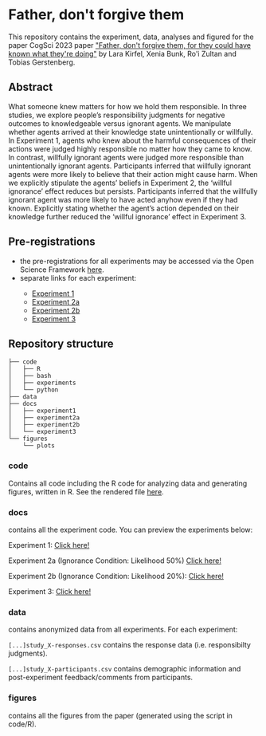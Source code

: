 # Father, don't forgive them

This repository contains the experiment, data, analyses and figured for the paper CogSci 2023 paper <a href="https://psyarxiv.com/a87xm/">"Father, don't forgive them, for they could have known what they're doing"</a> by Lara Kirfel, Xenia Bunk, Ro'i Zultan and Tobias Gerstenberg.

## Abstract

What someone knew matters for how we hold them responsible. In three studies, we explore people’s responsibility judgments for negative outcomes to knowledgeable versus ignorant agents. We manipulate whether agents arrived at their knowledge state unintentionally or willfully. In Experiment 1, agents who knew about the harmful consequences of their actions were judged highly responsible no matter how they came to know. In contrast, willfully ignorant agents were judged more responsible than unintentionally ignorant agents. Participants inferred that willfully ignorant agents were more likely to believe that their action might cause harm. When we explicitly stipulate the agents’ beliefs in Experiment 2, the ‘willful ignorance’ effect reduces but persists. Participants inferred that the willfully ignorant agent was more likely to have acted anyhow even if they had known. Explicitly stating whether the agent’s action depended on their knowledge further reduced the ‘willful ignorance’ effect in Experiment 3.

## Pre-registrations 

<ul>
  <li>the pre-registrations for all experiments may be accessed via the Open Science Framework <a href="https://osf.io/9tm3f/">here</a>.</li> 
  <li>separate links for each experiment:</li>
   <ul>
      <li><a href="https://osf.io/79f8m">Experiment 1</a></li>
      <li><a href="https://osf.io/8dmr4">Experiment 2a</a></li>
      <li><a href="https://osf.io/cnuqb">Experiment 2b</a></li>
      <li><a href="https://osf.io/qdkhc">Experiment 3</a></li>
    </ul>
</ul> 


## Repository structure 

```
├── code
│   ├── R
│   ├── bash
│   ├── experiments
│   └── python
├── data
├── docs
│   ├── experiment1
│   ├── experiment2a
│   ├── experiment2b
│   └── experiment3
└── figures
    └── plots
```

### code 

Contains all code including the R code for analyzing data and generating figures, written in R. 
See the rendered file <a href="https://cicl-stanford.github.io/father-dont-forgive/">here</a>.


### docs

contains all the experiment code. You can preview the experiments below:

Experiment 1: <a href="https://cicl-stanford.github.io/father-dont-forgive/experiment1/index.html?condition=1">Click here!</a>

Experiment 2a (Ignorance Condition: Likelihood 50%) <a href="https://cicl-stanford.github.io/father-dont-forgive/experiment2a/index.html?condition=1">Click here!</a>

Experiment 2b (Ignorance Condition: Likelihood 20%): <a href="https://cicl-stanford.github.io/father-dont-forgive/experiment2b/index.html?condition=1">Click here!</a>

Experiment 3: <a href="https://cicl-stanford.github.io/father-dont-forgive/experiment3/index.html?condition=1">Click here!</a>


### data 

contains anonymized data from all experiments. For each experiment:

<code>[...]study_X-responses.csv</code> contains the response data (i.e. responsibilty judgments).

<code>[...]study_X-participants.csv</code> contains demographic information and post-experiment feedback/comments from participants.

### figures 

contains all the figures from the paper (generated using the script in code/R).


